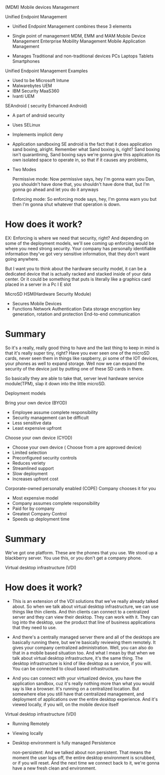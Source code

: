 (MDM) Mobile devices Management

Unified Endpoint Management
- Unified Endpoint Management combines these 3 elements
- Single point of management MDM, EMM and MAM
    Mobile Device Management
    Enterprise Mobility Management
    Mobile Application Management

- Manages
    Traditional and non-traditional devices
    PCs
    Laptops
    Tablets
    Smartphones

Unified Endpoint Management Examples

- Used to be Microsoft Intune  
- Malwarebytes UEM
- IBM Security MaaS360
- Ivanti UEM

SEAndroid ( security Enhanced Android)
- A part of android security
- Uses SELinux
- Implements implicit deny
- Application sandboxing
SE android is the fact that it does application sand boxing, alright. Remember what Sand boxing is, right? Sand boxing isn't quarantining, Sand boxing says we're gonna give this application its own isolated space to operate in, so that if it causes any problems,
- Two Modes

    Permissive mode: Now permissive says, hey I'm gonna warn you Dan, you shouldn't have done that, you shouldn't have done that, but I'm gonna go ahead and let you do it anyways

    Enforcing mode: So enforcing mode says, hey, I'm gonna warn you but then I'm gonna shut whatever that operation is down. 
# How does it work?
EX:
Enforcing is where we need that security, right? And depending on some of the deployment models, we'll see coming up enforcing would be where you need strong security. Your company has personally identifiable information they've got very sensitive information, that they don't want going anywhere.



But I want you to think about the hardware security model, it can be a dedicated device that is actually racked and stacked inside of your data center. Or it could be something that puts is literally like a graphics card placed in a server in a Pc I E slot


MicroSD HSM(Hardware Security Module)
- Secures Mobile Devices
- Functions
    Network Authentication
    Data storage encryption
    key generation, rotation and protection
    End-to-end communication

# Summary 
So it's a really, really good thing to have and the last thing to keep in mind is that it's really super tiny, right? Have you ever seen one of the microSD cards, never seen them in things like raspberry, pi some of the IOT devices, your phones as well to expand storage. Well now we can expand the security of the device just by putting one of these SD cards in there.

So basically they are able to take that, server level hardware service module(TPM), slap it down into the little microSD.



Deployment models

Bring your own device (BYOD)
- Employee assume complete responsibility
- Security management can be difficult
- Less sensitive data
- Least expensive upfront

Choose your own device (CYOD)
- Choose your own device ( Choose from a pre approved device)
- Limited selection
- Preconfigured security controls
- Reduces veriety
- Streamlined support
- Slow deployment
- Increases upfront cost

Corporate-owned personally enabled (COPE) Company chooses it for you
- Most expensive model
- Company assumes complete responsibility
- Paid for by company
- Greatest Company Control
- Speeds up deployment time
# Summary
We've got one platform. These are the phones that you use. We stood up a blackberry server. You use this, or you don't get a company phone.

Virtual desktop infrastructure (VDI)

# How does it work?
- This is an extension of the VDI solutions that we've really already talked about. So when we talk about virtual desktop infrastructure, we can use things like thin clients. And thin clients can connect to a centralized server and they can view their desktop. They can work with it. They can log into the desktop, use the product that line of business applications that they need to use. 

- And there's a centrally managed server there and all of the desktops are basically running there, but we're basically reviewing them remotely. It gives your company centralized administration. Well, you can also do that in a mobile based situation too. And what I mean by that when we talk about virtual desktop infrastructure, it's the same thing. The desktop infrastructure is kind of like desktop as a service, if you will. You can be connected to cloud based infrastructure. 

- And you can connect with your virtualized device, you have the application sandbox, cuz it's really nothing more than what you would say is like a browser. It's running on a centralized location. But somewhere else you still have that centralized management, and deployment of applications over the entire desktop experience. And it's viewed locally, if you will, on the mobile device itself


Virtual desktop infrastructure (VDI)
- Running Remotely
- Viewing locally
- Desktop environment is fully managed
    Persistence 
    
    non-persistent: And we talked about non persistent. That means the moment the user logs off, the entire desktop environment is scrubbed, or if you will reset. And the next time we connect back to it, we're gonna have a new fresh clean and environment.


    